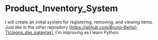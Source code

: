 # Product_Inventory_System
 I will create an initial system for registering, removing, and viewing items. Just like in the other repository [https://github.com/Bruno-Bertol-TI/Jogos_das_palavras], I'm improving as I learn Python.
